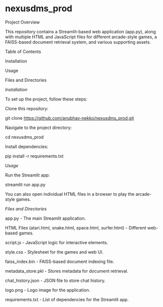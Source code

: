 # nexusdms_prod

Project Overview

This repository contains a Streamlit-based web application (app.py), along with multiple HTML and JavaScript files for different arcade-style games, a FAISS-based document retrieval system, and various supporting assets.

Table of Contents

Installation

Usage

Files and Directories



*Installation*

To set up the project, follow these steps:

Clone this repository:

git clone https://github.com/anubhav-nekko/nexusdms_prod.git

Navigate to the project directory:

cd nexusdms_prod

Install dependencies:

pip install -r requirements.txt

*Usage*

Run the Streamlit app:

streamlit run app.py

You can also open individual HTML files in a browser to play the arcade-style games.

*Files and Directories*

app.py - The main Streamlit application.

HTML Files (atari.html, snake.html, space.html, surfer.html) - Different web-based games.

script.js - JavaScript logic for interactive elements.

style.css - Stylesheet for the games and web UI.

faiss_index.bin - FAISS-based document indexing file.

metadata_store.pkl - Stores metadata for document retrieval.

chat_history.json - JSON file to store chat history.

logo.png - Logo image for the application.

requirements.txt - List of dependencies for the Streamlit app.